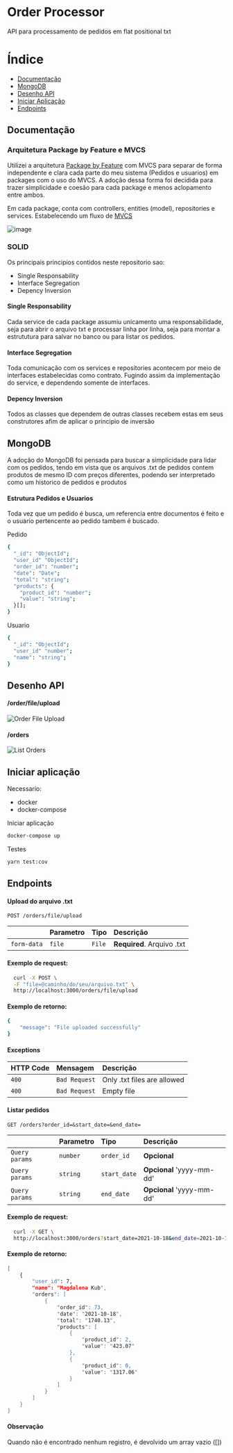 # Order Processor

API para processamento de pedidos em flat positional txt

# Índice

- [Documentação](#documentação)
- [MongoDB](#mongodb)
- [Desenho API](#desenho-api)
- [Iniciar Aplicação](#iniciar-aplicação)
- [Endpoints](#endpoints)


## Documentação

### Arquitetura Package by Feature e MVCS

Utilizei a arquitetura [Package by Feature](https://medium.com/@vitorbritto/the-package-by-feature-approach-c62a197a8a3d) com MVCS para separar de forma independente e clara cada parte do meu sistema (Pedidos e usuarios) em packages com o uso do MVCS. A adoção dessa forma foi decidida para trazer simplicidade e coesão para cada package e menos aclopamento entre ambos.

Em cada package, conta com controllers, entities (model), repositories e services. Estabelecendo um fluxo de [MVCS](https://quantiphi.com/an-introduction-to-mvcs-architecture/)

![image](https://i.imgur.com/VVgZ5Ta.png)

### SOLID

Os principais principios contidos neste repositorio sao:

- Single Responsability
- Interface Segregation
- Depency Inversion

#### Single Responsability
Cada service de cada package assumiu unicamento uma responsabilidade, seja para abrir o arquivo txt e processar linha por linha, seja para montar a estrututura para salvar no banco ou para listar os pedidos.

#### Interface Segregation
Toda comunicação com os services e repositories acontecem por meio de interfaces estabelecidas como contrato. Fugindo assim da implementação do service, e dependendo somente de interfaces.

#### Depency Inversion
Todos as classes que dependem de outras classes recebem estas em seus construtores afim de aplicar o principio de inversão

## MongoDB
A adoção do MongoDB foi pensada para buscar a simplicidade para lidar com os pedidos, tendo em vista que os arquivos .txt de pedidos contem produtos de mesmo ID com preços diferentes, podendo ser interpretado como um historico de pedidos e produtos

#### Estrutura Pedidos e Usuarios

Toda vez que um pedido é busca, um referencia entre documentos é feito e o usuario pertencente ao pedido tambem é buscado.

Pedido
```bash
{
  "_id": "ObjectId";
  "user_id" "ObjectId";
  "order_id": "number";
  "date": "Date";
  "total": "string";
  "products": {
    "product_id": "number";
    "value": "string";
  }[];
}
```
Usuario
```bash
{
  "_id": "ObjectId";
  "user_id" "number";
  "name": "string";
}
```

## Desenho API

#### /order/file/upload
![Order File Upload](https://i.imgur.com/2Jo8mLg.png)

#### /orders
![List Orders](https://i.imgur.com/lOZQQBE.png)

## Iniciar aplicação

Necessario:
- docker
- docker-compose

Iniciar aplicação
```bash
docker-compose up
```

Testes
```bash
yarn test:cov
```

## Endpoints

#### Upload do arquivo .txt
```http
POST /orders/file/upload
```

|  | Parametro | Tipo     | Descrição                |
| :-------- | :-------- | :------- | :------------------------- |
| `form-data`| `file` | `File` | **Required**. Arquivo .txt |

#### Exemplo de request:
```bash
  curl -X POST \
  -F "file=@caminho/do/seu/arquivo.txt" \
  http://localhost:3000/orders/file/upload

```

#### Exemplo de retorno: 
```bash
{
    "message": "File uploaded successfully"
}
```
#### Exceptions
| HTTP Code | Mensagem     | Descrição                       |
| :-------- | :------- | :-------------------------------- |
| `400`      | `Bad Request` | Only .txt files are allowed |
| `400`      | `Bad Request` | Empty file |


#### Listar pedidos
```http
GET /orders?order_id=&start_date=&end_date=
```

|  | Parametro | Tipo     | Descrição                |
| :-------- | :-------- | :------- | :------------------------- |
| `Query params`| `number` | `order_id` | **Opcional** |
| `Query params`| `string` | `start_date` | **Opcional** 'yyyy-mm-dd' |
| `Query params`| `string` | `end_date` | **Opcional** 'yyyy-mm-dd' |

#### Exemplo de request:
```bash
  curl -X GET \
  http://localhost:3000/orders?start_date=2021-10-18&end_date=2021-10-18&order_id=73

```

#### Exemplo de retorno: 
```bash
[
    {
        "user_id": 7,
        "name": "Magdalena Kub",
        "orders": [
            {
                "order_id": 73,
                "date": "2021-10-18",
                "total": "1740.13",
                "products": [
                    {
                        "product_id": 2,
                        "value": "423.07"
                    },
                    {
                        "product_id": 0,
                        "value": "1317.06"
                    }
                ]
            }
        ]
    }
]
```
#### Observação
Quando não é encontrado nenhum registro, é devolvido um array vazio ([])
